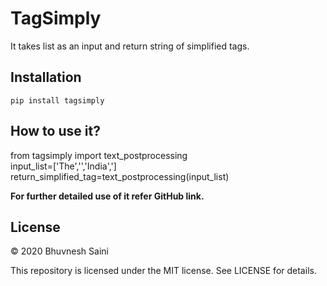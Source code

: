 # TagSimply

It takes list as an input and return string of simplified tags.

## Installation

```pip install tagsimply```

## How to use it?

from tagsimply import text_postprocessing<br />
input_list=['The','<GPE>','India',</GPE>']<br />
return_simplified_tag=text_postprocessing(input_list)

<b>For further detailed use of it refer GitHub link.</b>

## License

© 2020 Bhuvnesh Saini

This repository is licensed under the MIT license. See LICENSE for details.
